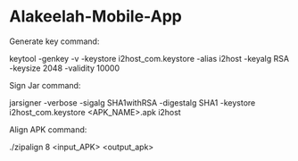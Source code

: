# Alakeelah-Mobile-App

Generate key command:

keytool -genkey -v -keystore i2host_com.keystore -alias i2host -keyalg RSA -keysize 2048 -validity 10000

Sign Jar command:

jarsigner -verbose -sigalg SHA1withRSA -digestalg SHA1 -keystore i2host_com.keystore <APK_NAME>.apk i2host

Align APK command:

./zipalign 8 <input_APK> <output_apk>
